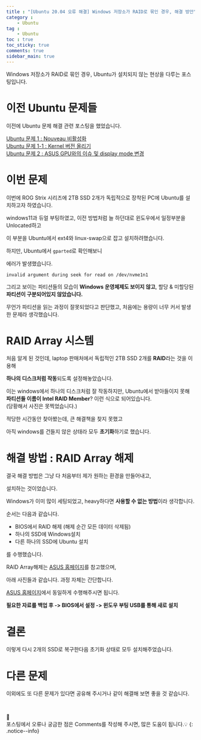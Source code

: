 ```yaml
---
title : "[Ubuntu 20.04 오류 해결] Windows 저장소가 RAID로 묶인 경우, 해결 방안"
category :
    - Ubuntu
tag :
    - Ubuntu
toc : true
toc_sticky: true
comments: true
sidebar_main: true
---
```


Windows 저장소가 RAID로 묶인 경우, Ubuntu가 설치되지 않는 현상을 다루는 포스팅입니다. 

# 이전 Ubuntu 문제들
이전에 Ubuntu 문제 해결 관련 포스팅을 했었습니다.

[Ubuntu 문제 1 : Nouveau 비활성화](https://lee-jaewon.github.io/ubuntu/CUDA/)<br>
[Ubuntu 문제 1-1 : Kernel 버전 올리기](https://lee-jaewon.github.io/ubuntu/Kernel_ver/)<br>
[Ubuntu 문제 2 : ASUS GPU와의 이슈 및 display mode 변경](https://lee-jaewon.github.io/ubuntu/ubuntu_error_fix(1)/)

# 이번 문제
이번에 ROG Strix 시리즈에 2TB SSD 2개가 독립적으로 장착된 PC에 Ubuntu를 설치하고자 하였습니다.<br>

windows11과 듀얼 부팅하였고, 이전 방법처럼 늘 하던대로 윈도우에서 일정부분을 Unlocated하고

이 부분을 Ubuntu에서 ext4와 linux-swap으로 잡고 설치하려했습니다.

하지만, Ubuntu에서 `gparted`로 확인해보니

에러가 발생했습니다.

```
invalid argument during seek for read on /dev/nvme1n1
```

그리고 보이는 파티션들의 모습이 **Windows 운영체제도 보이지 않고**, 할당 & 미할당된 **파티션이 구분되어있지 않았습니다.**

무언가 파티션을 읽는 과정이 잘못되었다고 판단했고, 처음에는 용량이 너무 커서 발생한 문제라 생각했습니다.

# RAID Array 시스템
처음 알게 된 것인데, laptop 판매처에서 독립적인 2TB SSD 2개를 **RAID**라는 것을 이용해

**하나의 디스크처럼 작동**되도록 설정해놓았습니다.

이는 windows에서 하나의 디스크처럼 잘 작동하지만, Ubuntu에서 받아들이지 못해 **파티션들 이름이 Intel RAID Member**? 이런 식으로 되어있습니다.<br>
(당황해서 사진은 못찍었습니다.)

적당한 시간동안 찾아봤는데, 큰 해결책을 찾지 못했고

아직 windows를 건들지 않은 상태라 모두 **초기화**하기로 했습니다.

# 해결 방법 : RAID Array 해제
결국 해결 방법은 그냥 다 처음부터 제가 원하는 환경을 만들어내고,

설치하는 것이었습니다.

Windows가 이미 많이 세팅되었고, heavy하다면 **사용할 수 없는 방법**이라 생각합니다.

순서는 다음과 같습니다.

- BIOS에서 RAID 해제 (해제 순간 모든 데이터 삭제됨)
- 하나의 SSD에 Windows설치
- 다른 하나의 SSD에 Ubuntu 설치

를 수행했습니다.

RAID Array해제는 [ASUS 홈페이지](https://www.asus.com/kr/support/FAQ/1046579/#a2)를 참고했으며,

아래 사진들과 같습니다. 과정 자체는 간단합니다.

[ASUS 홈페이지](https://www.asus.com/kr/support/FAQ/1046579/#a2)에서 동일하게 수행해주시면 됩니다.

**필요한 자료를 백업 후 -> BIOS에서 설정 -> 윈도우 부팅 USB를 통해 새로 설치**

# 결론
이렇게 다시 2개의 SSD로 복구한다음 초기화 상태로 모두 설치해주었습니다.

# 다른 문제
이외에도 또 다른 문제가 있다면 공유해 주시거나 같이 해결해 보면 좋을 것 같습니다.

<br>

📣<br>
포스팅에서 오류나 궁금한 점은 Comments를 작성해 주시면, 많은 도움이 됩니다.💡
{: .notice--info}